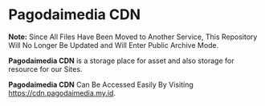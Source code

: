 # Pagodaimedia CDN

**Note:** Since All Files Have Been Moved to Another Service, This Repository Will No Longer Be Updated and Will Enter Public Archive Mode.

**Pagodaimedia CDN** is a storage place for asset and also storage for resource for our Sites.

**Pagodaimedia CDN** Can Be Accessed Easily By Visiting <https://cdn.pagodaimedia.my.id>.
